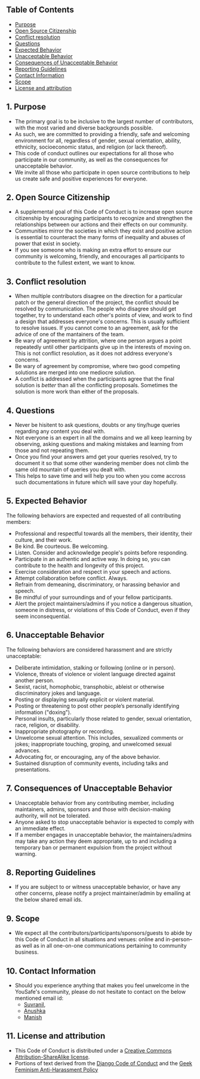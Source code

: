 ## Table of Contents

- [Purpose](#purpose)
- [Open Source Citizenship](#open-source-citizenship)
- [Conflict resolution](#conflict-resolution)
- [Questions](#questions)
- [Expected Behavior](#expected-behavior)
- [Unacceptable Behavior](#unacceptable-behavior)
- [Consequences of Unacceptable Behavior](#consequences-of-unacceptable-behavior)
- [Reporting Guidelines](#reporting-guidelines)
- [Contact Information](#contact-information)
- [Scope](#scope)
- [License and attribution](#license-and-attribution)

## 1. <a name="purpose"></a> Purpose

*	The primary goal is to be inclusive to the largest number of contributors, with the most varied and diverse backgrounds possible. 
*	As such, we are committed to providing a friendly, safe and welcoming environment for all, regardless of gender, 
	sexual orientation, ability, ethnicity, socioeconomic status, and religion (or lack thereof).
*	This code of conduct outlines our expectations for all those who participate in our community, as well as the consequences for unacceptable behavior.
*	We invite all those who participate in open source contributions to help us create safe and positive experiences for everyone.

## 2. <a name="open-source-citizenship"></a> Open Source Citizenship

*	A supplemental goal of this Code of Conduct is to increase open source citizenship by encouraging 
	participants to recognize and strengthen the relationships between our actions and their effects on our community.
* 	Communities mirror the societies in which they exist and positive action is essential to counteract the many forms of inequality and abuses of power that exist in society.
*	If you see someone who is making an extra effort to ensure our community is welcoming, friendly, and encourages all participants to 
	contribute to the fullest extent, we want to know.

## 3. <a name="conflict-resolution"></a> Conflict resolution

*	When multiple contributors disagree on the direction for a particular patch or the general direction of the project, the conflict should be resolved by communication. 
	The people who disagree should get together, try to understand each other's points of view, and work to find a design that addresses everyone's concerns. This is 
	usually sufficient to resolve issues. If you cannot come to an agreement, ask for the advice of one of the mantainers of the team.
*	Be wary of agreement by attrition, where one person argues a point repeatedly until other participants give up in the interests of moving on. 
	This is not conflict resolution, as it does not address everyone's concerns. 
*	Be wary of agreement by compromise, where two good competing solutions are merged into one mediocre solution. 
*	A conflict is addressed when the participants agree that the final solution is _better_ than all the conflicting proposals. 
	Sometimes the solution is more work than either of the proposals.
	
## 4. <a name="questions"></a> Questions
* 	Never be hisitent to ask questions, doubts or any tiny/huge queries regarding any content you deal with. 
*	Not everyone is an expert in all the domains and we all keep learning by observing, asking questions and making mistakes and learning from those and not repeating them.
*	Once you find your answers amd get your queries resolved, try to document it so that some other wandering member does not climb the same old mountain of queries you dealt with. 
*	This helps to save time and will help you too when you come accross such documentations in future which will save your day hopefully.
	

## 5. <a name="expected-behavior"></a> Expected Behavior

The following behaviors are expected and requested of all contributing members:

* 	Professional and respectful towards all the members, their identity, their culture, and their work.
* 	Be kind. Be courteous. Be welcoming.
*	Listen. Consider and acknowledge people's points before responding.
*   Participate in an authentic and active way. In doing so, you can contribute to the health and longevity of this project.
*   Exercise consideration and respect in your speech and actions.
*   Attempt collaboration before conflict. Always.
*   Refrain from demeaning, discriminatory, or harassing behavior and speech.
*   Be mindful of your surroundings and of your fellow participants. 
*   Alert the project maintainers/admins if you notice a dangerous situation, someone in distress, or violations of this Code of Conduct, even if they seem inconsequential.

## 6. <a name="unacceptable-behavior"></a> Unacceptable Behavior

The following behaviors are considered harassment and are strictly unacceptable:

*   Deliberate intimidation, stalking or following (online or in person).
*   Violence, threats of violence or violent language directed against another person.
*   Sexist, racist, homophobic, transphobic, ableist or otherwise discriminatory jokes and language.
*   Posting or displaying sexually explicit or violent material.
*   Posting or threatening to post other people’s personally identifying information ("doxing").
*   Personal insults, particularly those related to gender, sexual orientation, race, religion, or disability.
*   Inappropriate photography or recording.
*   Unwelcome sexual attention. This includes, sexualized comments or jokes; inappropriate touching, groping, and unwelcomed sexual advances.
*   Advocating for, or encouraging, any of the above behavior.
*   Sustained disruption of community events, including talks and presentations.

## 7. <a name="consequences-of-unacceptable-behavior"></a> Consequences of Unacceptable Behavior

*	Unacceptable behavior from any contributing member, including maintainers, admins, sponsors and those with decision-making authority, will not be tolerated.
*	Anyone asked to stop unacceptable behavior is expected to comply with an immediate effect.
*	If a member engages in unacceptable behavior, the maintainers/admins may take any action they deem appropriate, 
	up to and including a temporary ban or permanent expulsion from the project without warning.

## 8. <a name="reporting-guidelines"></a> Reporting Guidelines

*	If you are subject to or witness unacceptable behavior, or have any other concerns, please notify a project maintainer/admin by emailing at the below shared email ids.

## 9. <a name="scope"></a> Scope

*	We expect all the contributors/participants/sponsors/guests to abide by this Code of Conduct in all situations and 
	venues: online and in-person–as well as in all one-on-one communications pertaining to community business.

## 10. <a name="contact-information"></a> Contact Information
*	Should you experience anything that makes you feel unwelcome in the YouSafe's
	community, please do not hesitate to contact on the below mentioned email id:
	- [Suvranil](mailto:suvranilduttabiswas@gmail.com), 
	- [Anushka](mailto:shuklaannushka@gmail.com)
	- [Manish](mailto:manishbarnwal725@gmail.com)

## 11. <a name="license-and-attribution"></a> License and attribution

*	This Code of Conduct is distributed under a [Creative Commons Attribution-ShareAlike license](http://creativecommons.org/licenses/by-sa/3.0/).
*	Portions of text derived from the [Django Code of Conduct](https://www.djangoproject.com/conduct/) and 
	the [Geek Feminism Anti-Harassment Policy](http://geekfeminism.wikia.com/wiki/Conference_anti-harassment/Policy)
